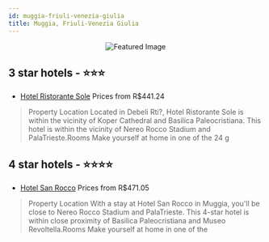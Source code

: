 ```yaml
---
id: muggia-friuli-venezia-giulia
title: Muggia, Friuli-Venezia Giulia
---
```


<center><img src="https://i.travelapi.com/hotels/13000000/12070000/12064100/12064072/70bb41a0_z.jpg" alt="Featured Image" /></center>


##  3 star hotels - ⭐️⭐️⭐️

-    [Hotel Ristorante Sole](https://us.hurb.com/hotels/muggia/hotel-ristorante-sole-JNP-JP656149?cmp=18055) Prices from R$441.24
   > Property Location Located in Debeli Rti?, Hotel Ristorante Sole is within the vicinity of Koper Cathedral and Basilica Paleocristiana.  This hotel is within the vicinity of Nereo Rocco Stadium and PalaTrieste.Rooms Make yourself at home in one of the 24 g

##  4 star hotels - ⭐️⭐️⭐️⭐️

-    [Hotel San Rocco](https://us.hurb.com/hotels/muggia/hotel-san-rocco-JNP-JP352316?cmp=18055) Prices from R$471.05
   > Property Location With a stay at Hotel San Rocco in Muggia, you&apos;ll be close to Nereo Rocco Stadium and PalaTrieste. This 4-star hotel is within close proximity of Basilica Paleocristiana and Museo Revoltella.Rooms Make yourself at home in one of the 
